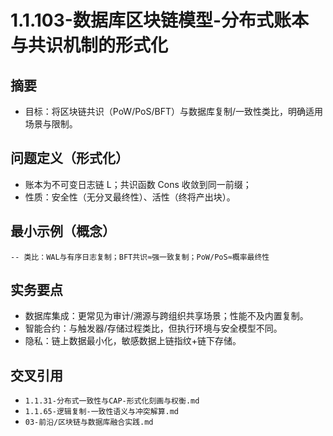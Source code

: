 ﻿# 1.1.103-数据库区块链模型-分布式账本与共识机制的形式化

## 摘要

- 目标：将区块链共识（PoW/PoS/BFT）与数据库复制/一致性类比，明确适用场景与限制。

## 问题定义（形式化）

- 账本为不可变日志链 L；共识函数 Cons 收敛到同一前缀；
- 性质：安全性（无分叉最终性）、活性（终将产出块）。

## 最小示例（概念）

```text
-- 类比：WAL与有序日志复制；BFT共识≈强一致复制；PoW/PoS≈概率最终性
```

## 实务要点

- 数据库集成：更常见为审计/溯源与跨组织共享场景；性能不及内置复制。
- 智能合约：与触发器/存储过程类比，但执行环境与安全模型不同。
- 隐私：链上数据最小化，敏感数据上链指纹+链下存储。

## 交叉引用

- `1.1.31-分布式一致性与CAP-形式化刻画与权衡.md`
- `1.1.65-逻辑复制-一致性语义与冲突解算.md`
- `03-前沿/区块链与数据库融合实践.md`
